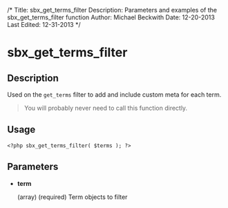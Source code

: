 /*
Title: sbx_get_terms_filter
Description: Parameters and examples of the sbx_get_terms_filter function
Author: Michael Beckwith
Date: 12-20-2013
Last Edited: 12-31-2013
 */

# sbx_get_terms_filter

## Description

Used on the `get_terms` filter to add and include custom meta for each term.

> You will probably never need to call this function directly.

## Usage

	<?php sbx_get_terms_filter( $terms ); ?>

## Parameters

* **term**

	(array) (required) Term objects to filter
